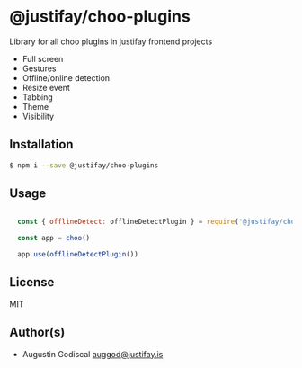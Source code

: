 # @justifay/choo-plugins

Library for all choo plugins in justifay frontend projects

- Full screen
- Gestures
- Offline/online detection
- Resize event
- Tabbing
- Theme
- Visibility

## Installation

```sh
$ npm i --save @justifay/choo-plugins
```

## Usage

```javascript

  const { offlineDetect: offlineDetectPlugin } = require('@justifay/choo-plugins')

  const app = choo()

  app.use(offlineDetectPlugin())

```

## License

MIT

## Author(s)

- Augustin Godiscal <auggod@justifay.is>
